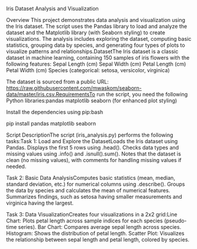 Iris Dataset Analysis and Visualization

Overview
This project demonstrates data analysis and visualization using the Iris dataset. The script uses the Pandas library to load and analyze the dataset and the Matplotlib library (with Seaborn styling) to create visualizations. 
The analysis includes exploring the dataset, computing basic statistics, grouping data by species, and generating four types of plots to visualize patterns and relationships.DatasetThe Iris dataset is a classic dataset in machine learning, containing 150 samples of iris flowers with the following features:
Sepal Length (cm)
Sepal Width (cm)
Petal Length (cm)
Petal Width (cm)
Species (categorical: setosa, versicolor, virginica)

The dataset is sourced from a public URL: https://raw.githubusercontent.com/mwaskom/seaborn-data/master/iris.csv.RequirementsTo run the script, you need the following Python libraries:pandas
matplotlib
seaborn (for enhanced plot styling)

Install the dependencies using pip:bash

pip install pandas matplotlib seaborn

Script DescriptionThe script (iris_analysis.py) performs the following tasks:Task 1: Load and Explore the DatasetLoads the Iris dataset using Pandas.
Displays the first 5 rows using .head().
Checks data types and missing values using .info() and .isnull().sum().
Notes that the dataset is clean (no missing values), with comments for handling missing values if needed.

Task 2: Basic Data AnalysisComputes basic statistics (mean, median, standard deviation, etc.) for numerical columns using .describe().
Groups the data by species and calculates the mean of numerical features.
Summarizes findings, such as setosa having smaller measurements and virginica having the largest.

Task 3: Data VisualizationCreates four visualizations in a 2x2 grid:Line Chart: Plots petal length across sample indices for each species (pseudo-time series).
Bar Chart: Compares average sepal length across species.
Histogram: Shows the distribution of petal length.
Scatter Plot: Visualizes the relationship between sepal length and petal length, colored by species.

